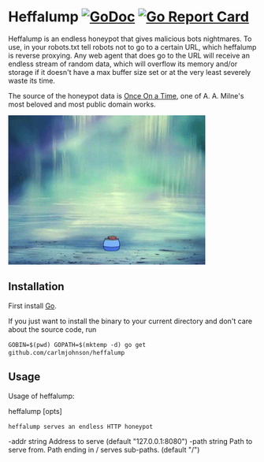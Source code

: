 # Heffalump [![GoDoc](https://godoc.org/github.com/carlmjohnson/heffalump?status.svg)](https://godoc.org/github.com/carlmjohnson/heffalump) [![Go Report Card](https://goreportcard.com/badge/github.com/carlmjohnson/heffalump)](https://goreportcard.com/report/github.com/carlmjohnson/heffalump)
Heffalump is an endless honeypot that gives malicious bots nightmares. To use, in your robots.txt tell robots not to go to a certain URL, which heffalump is reverse proxying. Any web agent that does go to the URL will receive an endless stream of random data, which will overflow its memory and/or storage if it doesn't have a max buffer size set or at the very least severely waste its time.

The source of the honeypot data is [Once On a Time](http://www.gutenberg.org/files/27771/27771-h/27771-h.htm), one of A. A. Milne's most beloved and most public domain works.

![Exploding Heffalump](exploding-heffalump.gif)

## Installation
First install [Go](http://golang.org).

If you just want to install the binary to your current directory and don't care about the source code, run

```shell
GOBIN=$(pwd) GOPATH=$(mktemp -d) go get github.com/carlmjohnson/heffalump
```

## Usage
Usage of heffalump:

heffalump [opts]

    heffalump serves an endless HTTP honeypot

  -addr string
        Address to serve (default "127.0.0.1:8080")
  -path string
        Path to serve from. Path ending in / serves sub-paths. (default "/")
